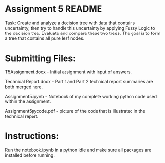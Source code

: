 # Assignment 5 README

Task:
Create and analyze a decision tree with data that contains uncertainty, then try to handle this uncertainty by applying Fuzzy Logic to the decision tree. Evaluate and compare these two trees. The goal is to form a tree that contains all pure leaf nodes.

# Submitting Files:
T5Assignment.docx - Initial assignment with input of answers.

Technical Report.docx - Part 1 and Part 2 technical report summaries are both merged here.

Assignment5.ipynb - Notebook of my complete working python code used within the assignment.

Assignment5pycode.pdf - picture of the code that is illustrated in the technical report.

# Instructions:
Run the notebook.ipynb in a python idle and make sure all packages are installed before running.
